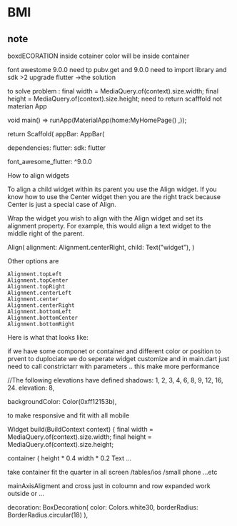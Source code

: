 # BMI

note 
---
boxdECORATION
inside cotainer 
color will be inside container


font awestome 9.0.0 need tp pubv.get 
and 9.0.0 
need to import library and sdk >2 
upgrade flutter ->the solution


to solve problem :
 final width = MediaQuery.of(context).size.width;
    final height = MediaQuery.of(context).size.height;
    need to return scafffold not materian App
    
    
void main() => runApp(MaterialApp(home:MyHomePage() ,));

  return 
   Scaffold(
      appBar: AppBar(
      
      
dependencies:
  flutter:
    sdk: flutter

  font_awesome_flutter:  ^9.0.0
  
How to align widgets

To align a child widget within its parent you use the Align widget. If you know how to use the Center widget then you are the right track because Center is just a special case of Align.

Wrap the widget you wish to align with the Align widget and set its alignment property. For example, this would align a text widget to the middle right of the parent.

Align(
  alignment: Alignment.centerRight,
  child: Text("widget"),
)

Other options are

    Alignment.topLeft
    Alignment.topCenter
    Alignment.topRight
    Alignment.centerLeft
    Alignment.center
    Alignment.centerRight
    Alignment.bottomLeft
    Alignment.bottomCenter
    Alignment.bottomRight

Here is what that looks like:

  

if we have some componet or container and different color or position to prvent to duplociate we do seperate widget customize and in main.dart just need to call constrictarr with parameters ..
this make more performance 



  //The following elevations have defined shadows: 1, 2, 3, 4, 6, 8, 9, 12, 16, 24.
elevation: 8,



backgroundColor: Color(0xff12153b),


to make responsive and fit with all mobile 

 Widget build(BuildContext context) {
    final width = MediaQuery.of(context).size.width;
    final height = MediaQuery.of(context).size.height;


container (
height * 0.4
width * 0.2
Text ...

take container fit the quarter in all screen /tables/ios /small phone ...etc



mainAxisAligment and cross just in coloumn and row 
expanded work outside or ... 



 decoration: BoxDecoration(
color: Colors.white30,
borderRadius: BorderRadius.circular(18)
                ),
                
                
                
